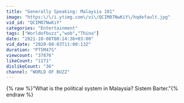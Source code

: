 ```yaml
---
title: "Generally Speaking: Malaysia 101"
image: "https:\/\/i.ytimg.com\/vi\/QCIM07NwKiY\/hqdefault.jpg"
vid_id: "QCIM07NwKiY"
categories: "Entertainment"
tags: ["Worldofbuzz","wob","Thina"]
date: "2021-10-08T00:14:36+03:00"
vid_date: "2020-08-03T11:00:13Z"
duration: "PT5M47S"
viewcount: "37876"
likeCount: "1171"
dislikeCount: "36"
channel: "WORLD OF BUZZ"
---
```

{% raw %}&quot;What is the political system in Malaysia? Sistem Barter.&quot;{% endraw %}
